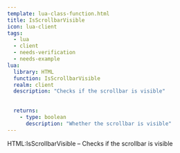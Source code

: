 ```yaml
---
template: lua-class-function.html
title: IsScrollbarVisible
icon: lua-client
tags:
  - lua
  - client
  - needs-verification
  - needs-example
lua:
  library: HTML
  function: IsScrollbarVisible
  realm: client
  description: "Checks if the scrollbar is visible"
  
  
  returns:
    - type: boolean
      description: "Whether the scrollbar is visible"
---
```


<div class="lua__search__keywords">
HTML:IsScrollbarVisible &#x2013; Checks if the scrollbar is visible
</div>
